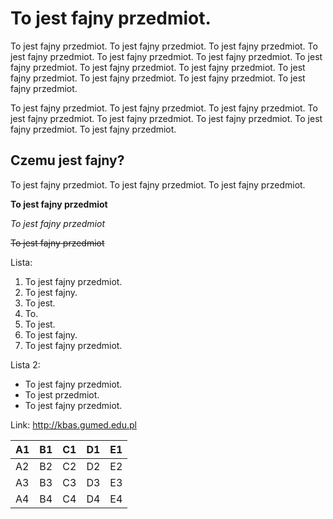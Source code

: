# To jest fajny przedmiot.

To jest fajny przedmiot. To jest fajny przedmiot. To jest fajny przedmiot. To jest fajny przedmiot. To jest fajny przedmiot. To jest fajny przedmiot. To jest fajny przedmiot. To jest fajny przedmiot. To jest fajny przedmiot. To jest fajny przedmiot. To jest fajny przedmiot. To jest fajny przedmiot. To jest fajny przedmiot.


To jest fajny przedmiot. To jest fajny przedmiot. To jest fajny przedmiot. To jest fajny przedmiot. To jest fajny przedmiot. To jest fajny przedmiot. To jest fajny przedmiot. To jest fajny przedmiot.

## Czemu jest fajny?

To jest fajny przedmiot. To jest fajny przedmiot. To jest fajny przedmiot.

**To jest fajny przedmiot**

_To jest fajny przedmiot_

~~To jest fajny przedmiot~~

Lista:

1. To jest fajny przedmiot.
2. To jest fajny.
3. To jest.
4. To.
5. To jest.
6. To jest fajny.
7. To jest fajny przedmiot.

Lista 2:

- To jest fajny przedmiot.
- To jest przedmiot.
- To jest fajny przedmiot.

Link: <http://kbas.gumed.edu.pl>


| A1 | B1 | C1 | D1 | E1 |
|----|----|----|----|----|
| A2 | B2 | C2 | D2 | E2 |
| A3 | B3 | C3 | D3 | E3 |
| A4 | B4 | C4 | D4 | E4 |
